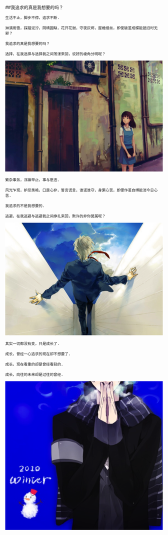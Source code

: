 

##我追求的真是我想要的吗？





	生活不止，脚步不停，追求不断.

	淋漓雨雪，踩踏泥泞，阴晴圆缺，花开花谢，守夜灰烬，屋檐细丝，即使破茧成蝶能抵旧时无邪？

    我追求的真是我想要的吗？

    选择，在我选择与选择我之间荡漾来回，说好的棱角分明呢？


![Super Girl](/Resource/2016/girl.png "Super Girl")


	繁杂事务，浮躁举止，事与愿违.

	风光乍现，妒忌羡艳，口是心非，誓言谎言，谁诺谁守，身累心苦，即便作茧自缚能消今日心苦.

	我追求的不是我想要的.

	逃避，在我逃避与逃避我之间挣扎来回，默许的非你莫属呢？


![Super Boy](/Resource/2016/boysky.png "Super Boy")


	其实一切都没有变，只是成长了.

	成长，曾经一心追求的现在却不想要了.

	成长，现在看重的却是曾经看轻的.

	成长，向往的未来却是过往的曾经.

![2010winter](/Resource/2016/2010winter.png "2010 winter")



